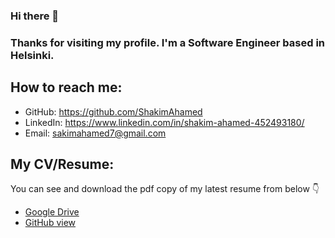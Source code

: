 ### Hi there 👋
### Thanks for visiting my profile. I'm a Software Engineer based in Helsinki.

## How to reach me:
- GitHub: https://github.com/ShakimAhamed
- LinkedIn: https://www.linkedin.com/in/shakim-ahamed-452493180/
- Email: sakimahamed7@gmail.com

## My CV/Resume:

You can see and download the pdf copy of my latest resume from below 👇

- [Google Drive](https://drive.google.com/file/d/15-ZNVbTuKHGnTZ03SmYYFnhpJQLCNJ1k/view?usp=sharing)
- [GitHub view](https://github.com/ShakimAhamed/ShakimAhamed/tree/Shakim-Ahamed/ShakimAhamedCVOrginalCopy.pdf)

<!--
**ShakimAhamed/ShakimAhamed** is a ✨ _special_ ✨ repository because its `README.md` (this file) appears on your GitHub profile.

Here are some ideas to get you started:

- 🔭 I’m currently working on ...
- 🌱 I’m currently learning ...
- 👯 I’m looking to collaborate on ...
- 🤔 I’m looking for help with ...
- 💬 Ask me about ...
- 📫 How to reach me: ...
- 😄 Pronouns: ...
- ⚡ Fun fact: ...
-->
